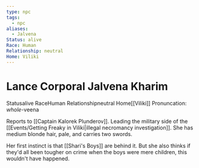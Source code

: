 ```yaml
---
type: npc
tags:
  - npc
aliases:
  - Jalvena
Status: alive
Race: Human
Relationship: neutral
Home: Viliki
---
```


# Lance Corporal Jalvena Kharim
<span class="dataview inline-field"><span class="inline-field-key">Status</span><span class="inline-field-value">alive</span></span>
<span class="dataview inline-field"><span class="inline-field-key">Race</span><span class="inline-field-value">Human</span></span>
<span class="dataview inline-field"><span class="inline-field-key">Relationship</span><span class="inline-field-value">neutral</span></span>
<span class="dataview inline-field"><span class="inline-field-key">Home</span><span class="inline-field-value">[[Viliki]]</span></span>
Pronuncation: *whole*-veena 

Reports to [[Captain Kalorek Plunderov]]. Leading the military side of the [[Events/Getting Freaky in Viliki|illegal necromancy investigation]]. She has medium blonde hair, pale, and carries two swords. 

Her first instinct is that [[Shari's Boys]] are behind it. But she also thinks if they'd all been tougher on crime when the boys were mere children, this wouldn't have happened. 

